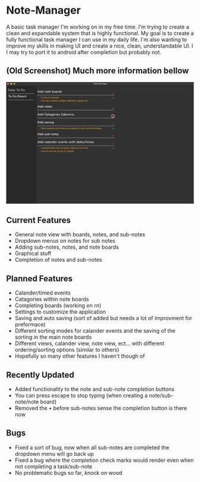 # Note-Manager
A basic task manager I'm working on in my free time. I'm trying to create a clean and expandable system that is highly functional. My goal is to create a fully functional task manager I can use in my daily life. I'm also wanting to improve my skills in making UI and create a nice, clean, understandable UI. I I may try to port it to android after completion but probably not.

## (Old Screenshot) Much more information bellow

![Note Manager Screenshot (10/28/22)](https://github.com/AndrewDMorgan/Note-Manager/blob/main/Screen%20Shot%202022-11-01%20at%2010.51.47%20PM.png?raw=true)

## Current Features
 * General note view with boards, notes, and sub-notes
 * Dropdown menus on notes for sub notes
 * Adding sub-notes, notes, and note boards
 * Graphical stuff
 * Completion of notes and sub-notes

## Planned Features
 * Calander/timed events
 * Catagories within note boards
 * Completing boards (working on rn)
 * Settings to customize the application
 * Saving and auto saving (sort of added but needs a lot of improvment for preformace)
 * Different sorting modes for calander events and the saving of the sorting in the main note boards
 * Different views, calander view, note view, ect... with different ordering/sorting options (similar to others)
 * Hopefully so many other features I haven't though of

## Recently Updated
 * Added functionality to the note and sub-note completion buttons
 * You can press escape to stop typing (when creating a note/sub-note/note board)
 * Removed the • before sub-notes sense the completion button is there now

## Bugs
 * Fixed a sort of bug, now when all sub-notes are completed the dropdown menu will go back up
 * Fixed a bug where the completion check marks would render even when not completing a task/sub-note
 * No problematic bugs so far, knock on wood
